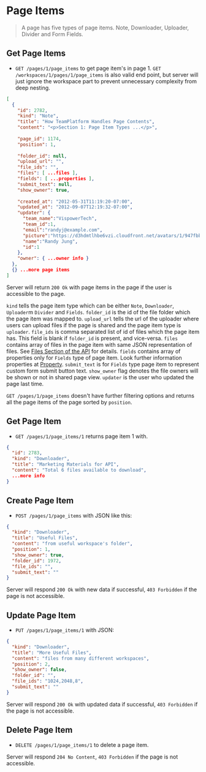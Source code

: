 Page Items
==================

> A page has five types of page items. Note, Downloader, Uploader, Divider and Form Fields.

Get Page Items
-----------------

* `GET /pages/1/page_items` to get page item's in page 1. `GET /workspaces/1/pages/1/page_items` is also valid end point, but server will just ignore the workspace part to prevent unnecessary complexity from deep nesting.

```json
[
  {
    "id": 2782,
    "kind": "Note",
    "title": "How TeamPlatform Handles Page Contents",
    "content": "<p>Section 1: Page Item Types ...</p>",
    
    "page_id": 1174,
    "position": 1,
    
    "folder_id": null,
    "upload_url": "",
    "file_ids": "",
    "files": [ ...files ],
    "fields": [ ...properties ],
    "submit_text": null,
    "show_owner": true,
    
    "created_at": "2012-05-31T11:19:20-07:00",
    "updated_at": "2012-09-07T12:19:32-07:00",
    "updater": {
      "team_name":"VispowerTech",
      "team_id":1,
      "email":"randyj@example.com",
      "picture":"https://d3hdmtlhbe6vzi.cloudfront.net/avatars/1/947fbb3731d5e7b765a3c594be4c47ed.png",
      "name":"Randy Jung",
      "id":1
    },
    "owner": { ...owner info }
  },
  {} ...more page items
]
```

Server will return `200 Ok` with page items in the page if the user is accessible to the page.

`kind` tells the page item type which can be either `Note`, `Downloader`, `Uploader`m `Divider` and `Fields`.
`folder_id` is the id of the file folder which the page item was mapped to.
`upload_url` tells the url of the uploader where users can upload files if the page is shared and the page item type is `uploader`.
`file_ids` is comma separated list of id of files which the page item has. This field is blank if `folder_id` is present, and vice-versa.
`files` contains array of files in the page item with same JSON representation of files. See [Files Section of the API](https://github.com/vispower/teamplatform-api/blob/master/file.md) for details.
`fields` contains array of properties only for `Fields` type of page item. Look further information properties at [Property](https://github.com/vispower/teamplatform-api/blob/master/property.md).
`submit_text` is for `Fields` type page item to represent custom form submit button text.
`show_owner` flag denotes the file owners will be shown or not in shared page view.
`updater` is the user who updated the page last time.

`GET /pages/1/page_items` doesn't have further filtering options and returns all the page items of the page sorted by `position`.

Get Page Item
------------------

* `GET /pages/1/page_items/1` returns page item 1 with.

```json
{
  "id": 2783,
  "kind": "Downloader",
  "title": "Marketing Materials for API",
  "content": "Total 6 files available to download",
  ...more info
}
```

Create Page Item
-----------------------

* `POST /pages/1/page_items` with JSON like this:

```json
{
  "kind": "Downloader",
  "title": "Useful Files",
  "content": "from useful workspace's folder",
  "position": 1,
  "show_owner": true,
  "folder_id": 1972,
  "file_ids": "",
  "submit_text": ""
}
```

Server will respond `200 Ok` with new data if successful, `403 Forbidden` if the page is not accessible.

Update Page Item
----------------------

* `PUT /pages/1/page_items/1` with JSON:
```json
{
  "kind": "Downloader",
  "title": "More Useful Files",
  "content": "files from many different workspaces",
  "position": 2,
  "show_owner": false,
  "folder_id": "",
  "file_ids": "1024,2048,8",
  "submit_text": ""
}
```

Server will respond `200 Ok` with updated data if successful, `403 Forbidden` if the page is not accessible.

Delete Page Item
-------------------------

* `DELETE /pages/1/page_items/1` to delete a page item.

Server will respond `204 No Content`, `403 Forbidden` if the page is not accessible.